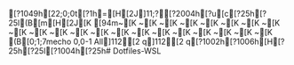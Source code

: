 [?1049h[22;0;0t[?1h=[H[2J]11;?[?2004h[?u[c[?25h[?25l(B[m[H[2J[K
[94m~[K
~[K
~[K
~[K
~[K
~[K
~[K
~[K
~[K
~[K
~[K
~[K
~[K
~[K
~[K
~[K
~[K
~[K
~[K
~[K
~[K
(B[0;1;7mecho                                                          0,0-1          All]112[2 q]112[2 q[?1002h[?1006h[H[?25h[?25l[?1004h[?25h# Dotfiles-WSL
